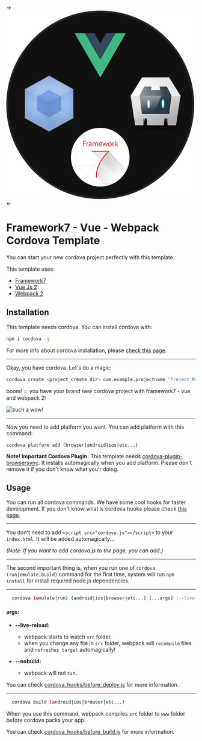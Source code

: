 <!--
#
# Licensed to the Apache Software Foundation (ASF) under one
# or more contributor license agreements.  See the NOTICE file
# distributed with this work for additional information
# regarding copyright ownership.  The ASF licenses this file
# to you under the Apache License, Version 2.0 (the
# "License"); you may not use this file except in compliance
# with the License.  You may obtain a copy of the License at
#
# http://www.apache.org/licenses/LICENSE-2.0
#
# Unless required by applicable law or agreed to in writing,
# software distributed under the License is distributed on an
# "AS IS" BASIS, WITHOUT WARRANTIES OR CONDITIONS OF ANY
#  KIND, either express or implied.  See the License for the
# specific language governing permissions and limitations
# under the License.
#
-->

->![template logo](logo.png "template logo")<-

# Framework7 - Vue - Webpack Cordova Template
You can start your new cordova project perfectly with this template.

This template uses:
* [Framework7](https://framework7.io)
* [Vue Js 2](https://vuejs.org/)
* [Webpack 2](https://webpack.github.io/)


## Installation
This template needs cordova. You can install cordova with:
``` bash
npm i cordova -g
```

For more info about cordova installation, please [check this page](https://cordova.apache.org/docs/en/latest/guide/cli/).

---

Okay, you have cordova. Let's do a magic:

``` bash
cordova create <project_create_dir> com.example.projectname "Project Name" --template cordova-template-framework7-vue-webpack
```

boom! :collision: you have your brand new cordova project with framework7 - vue and webpack 2!

![such a wow!](https://cloud.githubusercontent.com/assets/296796/3511506/4042665c-06b0-11e4-953c-4f14c11f81ec.png "such a wow!")

---

Now you need to add platform you want. You can add platform with this command:

```
cordova platform add (browser|android|ios|etc...)
```

**Note! Important Cordova Plugin:** This template needs [cordova-plugin-browsersync](https://github.com/nparashuram/cordova-plugin-browsersync). It installs automagically when you add platform. Please don't remove it if you don't know what you'r doing.

## Usage
You can run all cordova commands.
We have some cool hooks for faster development. If you don't know what is cordova hooks please check [this page](https://cordova.apache.org/docs/en/latest/guide/appdev/hooks/).

---

You don't need to add `<script src="cordova.js"></script>` to your `index.html`. It will be added automagically...

_(Note: If you want to add cordova.js to the page, you can add.)_

---

The second important thing is, when you run one of `cordova (run|emulate|build)` command for the first time, system will run `npm install` for install required node.js dependencies.

---

```bash
  cordova (emulate|run) (android|ios|browser|etc...) [...args] [--live-reload]
```

#### args:
* **--live-reload:**
	* webpack starts to watch `src` folder.
	* when you change any file in `src` folder, webpack will `recompile` files and `refreshes target` automagically!
	
* **--nobuild:**
	* webpack will not run.

You can check [cordova_hooks/before_deploy.js](cordova_hooks/before_deploy.js) for more information.

---

```bash
  cordova build (android|ios|browser|etc...)
```

When you use this command, webpack compiles `src` folder to `www` folder before cordova packs your app.

You can check [cordova_hooks/before_build.js](cordova_hooks/before_build.js) for more information.